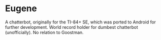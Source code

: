 # Eugene
A chatterbot, originally for the TI-84+ SE, which was ported to Android for further development. World record holder for dumbest chatterbot (unofficially). No relation to Goostman.
